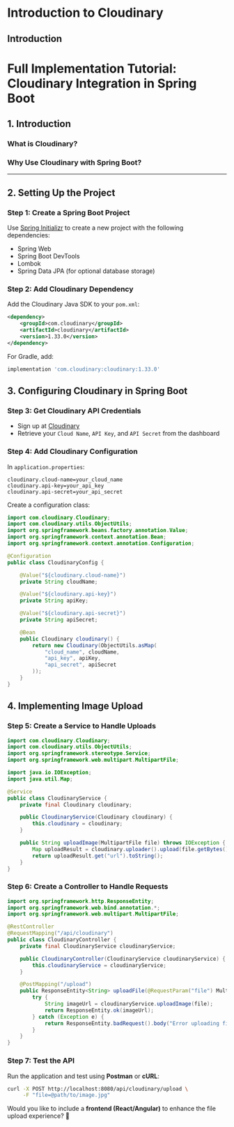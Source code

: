 # Introduction to Cloudinary

## Introduction

# Full Implementation Tutorial: Cloudinary Integration in Spring Boot

## 1. Introduction
### What is Cloudinary?
### Why Use Cloudinary with Spring Boot?


---

## 2. Setting Up the Project
### Step 1: Create a Spring Boot Project
Use [Spring Initializr](https://start.spring.io/) to create a new project with the following dependencies:
- Spring Web
- Spring Boot DevTools
- Lombok
- Spring Data JPA (for optional database storage)

### Step 2: Add Cloudinary Dependency
Add the Cloudinary Java SDK to your `pom.xml`:
```xml
<dependency>
    <groupId>com.cloudinary</groupId>
    <artifactId>cloudinary</artifactId>
    <version>1.33.0</version>
</dependency>
```

For Gradle, add:
```gradle
implementation 'com.cloudinary:cloudinary:1.33.0'
```

## 3. Configuring Cloudinary in Spring Boot
### Step 3: Get Cloudinary API Credentials
- Sign up at [Cloudinary](https://cloudinary.com/)
- Retrieve your `Cloud Name`, `API Key`, and `API Secret` from the dashboard

### Step 4: Add Cloudinary Configuration
In `application.properties`:
```properties
cloudinary.cloud-name=your_cloud_name
cloudinary.api-key=your_api_key
cloudinary.api-secret=your_api_secret
```

Create a configuration class:
```java
import com.cloudinary.Cloudinary;
import com.cloudinary.utils.ObjectUtils;
import org.springframework.beans.factory.annotation.Value;
import org.springframework.context.annotation.Bean;
import org.springframework.context.annotation.Configuration;

@Configuration
public class CloudinaryConfig {

    @Value("${cloudinary.cloud-name}")
    private String cloudName;

    @Value("${cloudinary.api-key}")
    private String apiKey;

    @Value("${cloudinary.api-secret}")
    private String apiSecret;

    @Bean
    public Cloudinary cloudinary() {
        return new Cloudinary(ObjectUtils.asMap(
            "cloud_name", cloudName,
            "api_key", apiKey,
            "api_secret", apiSecret
        ));
    }
}
```

## 4. Implementing Image Upload
### Step 5: Create a Service to Handle Uploads
```java
import com.cloudinary.Cloudinary;
import com.cloudinary.utils.ObjectUtils;
import org.springframework.stereotype.Service;
import org.springframework.web.multipart.MultipartFile;

import java.io.IOException;
import java.util.Map;

@Service
public class CloudinaryService {
    private final Cloudinary cloudinary;

    public CloudinaryService(Cloudinary cloudinary) {
        this.cloudinary = cloudinary;
    }

    public String uploadImage(MultipartFile file) throws IOException {
        Map uploadResult = cloudinary.uploader().upload(file.getBytes(), ObjectUtils.emptyMap());
        return uploadResult.get("url").toString();
    }
}
```

### Step 6: Create a Controller to Handle Requests
```java
import org.springframework.http.ResponseEntity;
import org.springframework.web.bind.annotation.*;
import org.springframework.web.multipart.MultipartFile;

@RestController
@RequestMapping("/api/cloudinary")
public class CloudinaryController {
    private final CloudinaryService cloudinaryService;

    public CloudinaryController(CloudinaryService cloudinaryService) {
        this.cloudinaryService = cloudinaryService;
    }

    @PostMapping("/upload")
    public ResponseEntity<String> uploadFile(@RequestParam("file") MultipartFile file) {
        try {
            String imageUrl = cloudinaryService.uploadImage(file);
            return ResponseEntity.ok(imageUrl);
        } catch (Exception e) {
            return ResponseEntity.badRequest().body("Error uploading file: " + e.getMessage());
        }
    }
}
```

### Step 7: Test the API
Run the application and test using **Postman** or **cURL**:
```bash
curl -X POST http://localhost:8080/api/cloudinary/upload \
     -F "file=@path/to/image.jpg"
```

Would you like to include a **frontend (React/Angular)** to enhance the file upload experience? 🚀
